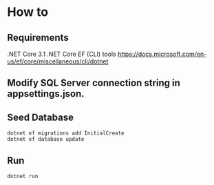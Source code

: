 ﻿# How to

## Requirements
.NET Core 3.1
.NET Core EF (CLI) tools https://docs.microsoft.com/en-us/ef/core/miscellaneous/cli/dotnet

## Modify SQL Server connection string in **appsettings.json**.

## Seed Database

```shell
dotnet ef migrations add InitialCreate
dotnet ef database update
```

## Run 

```
dotnet run
``` 